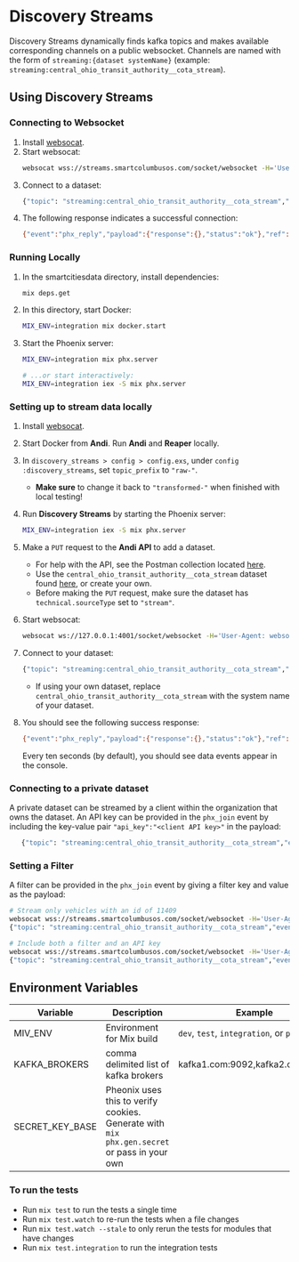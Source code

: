 # Discovery Streams

Discovery Streams dynamically finds kafka topics and makes available corresponding channels on a public websocket.
Channels are named with the form of `streaming:{dataset systemName}` (example: `streaming:central_ohio_transit_authority__cota_stream`).

## Using Discovery Streams

### Connecting to Websocket

1. Install [websocat](https://github.com/vi/websocat).
1. Start websocat:
   ```bash
   websocat wss://streams.smartcolumbusos.com/socket/websocket -H='User-Agent: websocat'
   ```
1. Connect to a dataset:
   ```bash
   {"topic": "streaming:central_ohio_transit_authority__cota_stream","event":"phx_join","payload":{},"ref":"1"}
   ```
1. The following response indicates a successful connection:
   ```bash
   {"event":"phx_reply","payload":{"response":{},"status":"ok"},"ref":"1","topic":"streaming:central_ohio_transit_authority__cota_stream"}
   ```

### Running Locally

1. In the smartcitiesdata directory, install dependencies:
   ```bash
   mix deps.get
   ```
1. In this directory, start Docker:
   ```bash
   MIX_ENV=integration mix docker.start
   ```
1. Start the Phoenix server:

   ```bash
   MIX_ENV=integration mix phx.server

   # ...or start interactively:
   MIX_ENV=integration iex -S mix phx.server
   ```

### Setting up to stream data locally

1. Install [websocat](https://github.com/vi/websocat).
1. Start Docker from **Andi**. Run **Andi** and **Reaper** locally.
1. In `discovery_streams > config > config.exs`, under `config :discovery_streams`, set `topic_prefix` to `"raw-"`.
   - **Make sure** to change it back to `"transformed-"` when finished with local testing!
1. Run **Discovery Streams** by starting the Phoenix server:
   ```bash
   MIX_ENV=integration iex -S mix phx.server
   ```
1. Make a `PUT` request to the **Andi API** to add a dataset.
   - For help with the API, see the Postman collection located [here](https://github.com/Datastillery/smartcitiesdata/blob/master/apps/andi/ANDI.postman_collection.json).
   - Use the `central_ohio_transit_authority__cota_stream` dataset found [here](https://andi.prod.internal.smartcolumbusos.com/api/v1/dataset/90d51c3b-8c01-4ba4-ac24-a3206458f851), or create your own.
   - Before making the `PUT` request, make sure the dataset has `technical.sourceType` set to `"stream"`.
1. Start websocat:
   ```bash
   websocat ws://127.0.0.1:4001/socket/websocket -H='User-Agent: websocat'
   ```
1. Connect to your dataset:

   ```bash
   {"topic": "streaming:central_ohio_transit_authority__cota_stream","event":"phx_join","payload":{},"ref":"1"}
   ```

   - If using your own dataset, replace `central_ohio_transit_authority__cota_stream` with the system name of your dataset.

1. You should see the following success response:
   ```bash
   {"event":"phx_reply","payload":{"response":{},"status":"ok"},"ref":"1","topic":"streaming:central_ohio_transit_authority__cota_stream"}
   ```
   Every ten seconds (by default), you should see data events appear in the console.

### Connecting to a private dataset

A private dataset can be streamed by a client within the organization that owns the dataset. An API key can be provided in the `phx_join` event by including the key-value pair `"api_key":"<client API key>"` in the payload:

```bash
   {"topic": "streaming:central_ohio_transit_authority__cota_stream","event":"phx_join","payload":{"api_key":"1234567890abcdefg"},"ref":"1"}
```

### Setting a Filter

A filter can be provided in the `phx_join` event by giving a filter key and value as the payload:

```bash
# Stream only vehicles with an id of 11409
websocat wss://streams.smartcolumbusos.com/socket/websocket -H='User-Agent: websocat'
{"topic": "streaming:central_ohio_transit_authority__cota_stream","event":"phx_join","payload":{"vehicle.vehicle.id":"11409"},"ref":"1"}

# Include both a filter and an API key
websocat wss://streams.smartcolumbusos.com/socket/websocket -H='User-Agent: websocat'
{"topic": "streaming:central_ohio_transit_authority__cota_stream","event":"phx_join","payload":{"api_key":"1234567890abcdefg","vehicle.vehicle.id":"11409"},"ref":"1"}
```

## Environment Variables

| Variable        | Description                                                                                 | Example                                 |
| --------------- | ------------------------------------------------------------------------------------------- | --------------------------------------- |
| MIV_ENV         | Environment for Mix build                                                                   | `dev`, `test`, `integration`, or `prod` |
| KAFKA_BROKERS   | comma delimited list of kafka brokers                                                       | kafka1.com:9092,kafka2.com:9092         |
| SECRET_KEY_BASE | Pheonix uses this to verify cookies. Generate with `mix phx.gen.secret` or pass in your own |                                         |

### To run the tests

- Run `mix test` to run the tests a single time
- Run `mix test.watch` to re-run the tests when a file changes
- Run `mix test.watch --stale` to only rerun the tests for modules that have changes
- Run `mix test.integration` to run the integration tests
